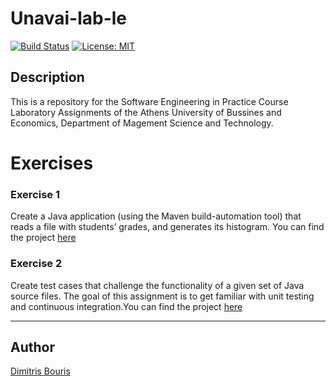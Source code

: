 # Unavai-lab-le
[![Build Status](https://app.travis-ci.com/dbouris/unavai-lab-le.svg?token=EcaweQJuNrz4MSbAx5Me&branch=development)](https://app.travis-ci.com/dbouris/unavai-lab-le)
[![License: MIT](https://img.shields.io/badge/License-MIT-yellow.svg)](https://opensource.org/licenses/MIT)

## Description
This is a repository for the Software Engineering in Practice Course Laboratory Assignments of the Athens University of Bussines and Economics, Department of Magement Science and Technology.


# Exercises
### Exercise 1
Create a Java application (using the Maven build-automation tool) that reads a file with students’ grades, and generates its histogram. You can find the project [here](https://github.com/dbouris/unavai-lab-le/tree/development/gradeshistogram)

### Exercise 2
Create test cases that challenge the functionality of a given set of Java source files. The goal of this assignment is to get familiar with unit testing and continuous integration.You can find the project [here](https://github.com/dbouris/unavai-lab-le/tree/development/unittesting)

---

## Author 
[Dimitris Bouris](https://github.com/dbouris)
